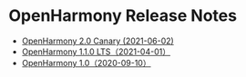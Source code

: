 # OpenHarmony Release Notes

-   [OpenHarmony 2.0 Canary (2021-06-02)](OpenHarmony-2-0-Canary.md)
-   [OpenHarmony 1.1.0 LTS（2021-04-01）](OpenHarmony-1-1-0-LTS.md)
-   [OpenHarmony 1.0（2020-09-10）](OpenHarmony-1-0.md)

